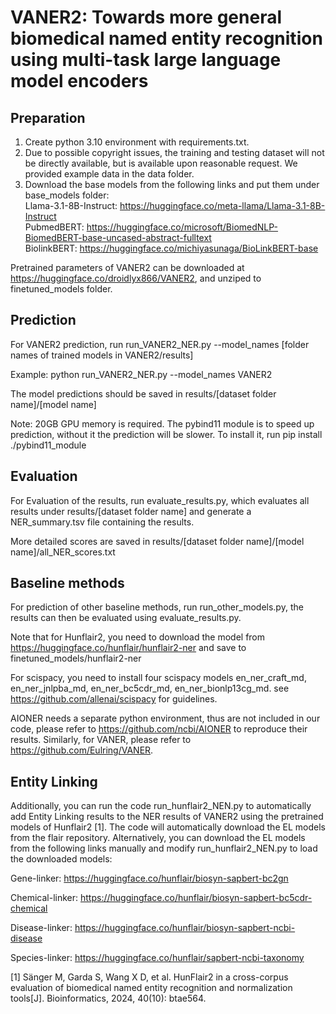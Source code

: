 # VANER2: Towards more general biomedical named entity recognition using multi-task large language model encoders

## Preparation
1. Create python 3.10 environment with requirements.txt.
2. Due to possible copyright issues, the training and testing dataset will not be directly available, but is available upon reasonable request. We provided example data in the data folder.
3. Download the base models from the following links and put them under base_models folder:  
Llama-3.1-8B-Instruct: https://huggingface.co/meta-llama/Llama-3.1-8B-Instruct  
PubmedBERT: https://huggingface.co/microsoft/BiomedNLP-BiomedBERT-base-uncased-abstract-fulltext  
BiolinkBERT: https://huggingface.co/michiyasunaga/BioLinkBERT-base

Pretrained parameters of VANER2 can be downloaded at https://huggingface.co/droidlyx866/VANER2, and unziped to finetuned_models folder.

## Prediction
For VANER2 prediction, run run_VANER2_NER.py --model_names [folder names of trained models in VANER2/results]

Example: python run_VANER2_NER.py --model_names VANER2

The model predictions should be saved in results/[dataset folder name]/[model name]

Note: 20GB GPU memory is required. The pybind11 module is to speed up prediction, without it the prediction will be slower. To install it, run pip install ./pybind11_module

## Evaluation
For Evaluation of the results, run evaluate_results.py, which evaluates all results under results/[dataset folder name] and generate a NER_summary.tsv file containing the results.

More detailed scores are saved in results/[dataset folder name]/[model name]/all_NER_scores.txt 

## Baseline methods
For prediction of other baseline methods, run run_other_models.py, the results can then be evaluated using evaluate_results.py.

Note that for Hunflair2, you need to download the model from https://huggingface.co/hunflair/hunflair2-ner and save to finetuned_models/hunflair2-ner

For scispacy, you need to install four scispacy models en_ner_craft_md, en_ner_jnlpba_md, en_ner_bc5cdr_md, en_ner_bionlp13cg_md. see https://github.com/allenai/scispacy for guidelines.

AIONER needs a separate python environment, thus are not included in our code, please refer to https://github.com/ncbi/AIONER to reproduce their results.
Similarly, for VANER, please refer to https://github.com/Eulring/VANER.

## Entity Linking

Additionally, you can run the code run_hunflair2_NEN.py to automatically add Entity Linking results to the NER results of VANER2 using the pretrained models of Hunflair2 [1]. The code will automatically download the EL models from the flair repository. Alternatively, you can download the EL models from the following links manually and modify run_hunflair2_NEN.py to load the downloaded models:

Gene-linker: https://huggingface.co/hunflair/biosyn-sapbert-bc2gn

Chemical-linker: https://huggingface.co/hunflair/biosyn-sapbert-bc5cdr-chemical

Disease-linker: https://huggingface.co/hunflair/biosyn-sapbert-ncbi-disease

Species-linker: https://huggingface.co/hunflair/sapbert-ncbi-taxonomy

[1] Sänger M, Garda S, Wang X D, et al. HunFlair2 in a cross-corpus evaluation of biomedical named entity recognition and normalization tools[J]. Bioinformatics, 2024, 40(10): btae564.


